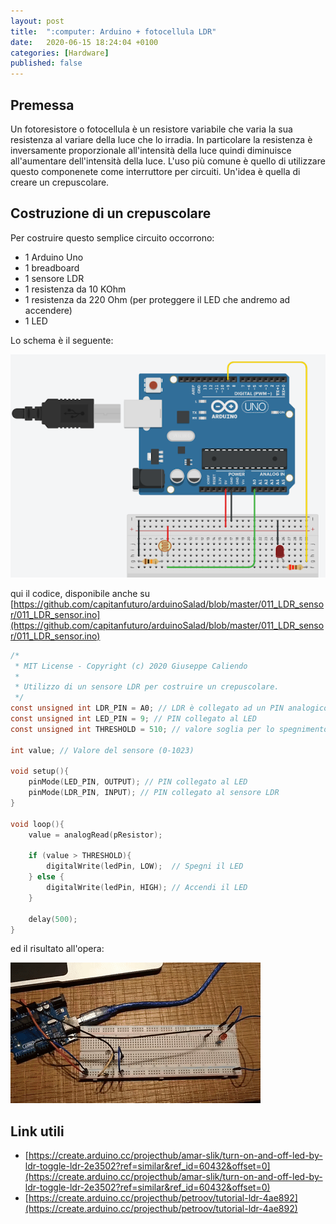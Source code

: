 ```yaml
---
layout: post
title:  ":computer: Arduino + fotocellula LDR"
date:   2020-06-15 18:24:04 +0100
categories: [Hardware]
published: false
---
```

## Premessa
Un fotoresistore o fotocellula è un resistore variabile che varia la sua resistenza al variare della luce che lo irradia. In particolare la resistenza è inversamente proporzionale all'intensità della luce quindi diminuisce all'aumentare dell'intensità della luce.
L'uso più comune è quello di utilizzare questo componenete come interruttore per circuiti. Un'idea è quella di creare un crepuscolare.

## Costruzione di un crepuscolare

Per costruire questo semplice circuito occorrono:

* 1 Arduino Uno
* 1 breadboard
* 1 sensore LDR
* 1 resistenza da 10 KOhm
* 1 resistenza da 220 Ohm (per proteggere il LED che andremo ad accendere)
* 1 LED

Lo schema è il seguente:

![crepuscolare](/assets/2020-06-15/crepuscolare.png)

qui il codice, disponibile anche su [https://github.com/capitanfuturo/arduinoSalad/blob/master/011_LDR_sensor/011_LDR_sensor.ino](https://github.com/capitanfuturo/arduinoSalad/blob/master/011_LDR_sensor/011_LDR_sensor.ino)

~~~c
/*
 * MIT License - Copyright (c) 2020 Giuseppe Caliendo
 *
 * Utilizzo di un sensore LDR per costruire un crepuscolare.
 */
const unsigned int LDR_PIN = A0; // LDR è collegato ad un PIN analogico
const unsigned int LED_PIN = 9; // PIN collegato al LED
const unsigned int THRESHOLD = 510; // valore soglia per lo spegnimento del LED

int value; // Valore del sensore (0-1023)

void setup(){
    pinMode(LED_PIN, OUTPUT); // PIN collegato al LED
    pinMode(LDR_PIN, INPUT); // PIN collegato al sensore LDR
}

void loop(){
    value = analogRead(pResistor);

    if (value > THRESHOLD){
        digitalWrite(ledPin, LOW);  // Spegni il LED
    } else {
        digitalWrite(ledPin, HIGH); // Accendi il LED
    }

    delay(500);
}
~~~

ed il risultato all'opera:

![crepuscolare](/assets/2020-06-15/crepuscolare.gif)

## Link utili

* [https://create.arduino.cc/projecthub/amar-slik/turn-on-and-off-led-by-ldr-toggle-ldr-2e3502?ref=similar&ref_id=60432&offset=0](https://create.arduino.cc/projecthub/amar-slik/turn-on-and-off-led-by-ldr-toggle-ldr-2e3502?ref=similar&ref_id=60432&offset=0)
* [https://create.arduino.cc/projecthub/petroov/tutorial-ldr-4ae892](https://create.arduino.cc/projecthub/petroov/tutorial-ldr-4ae892)
